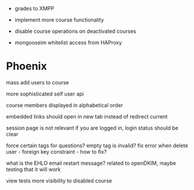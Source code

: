
- grades to XMPP
- implement more course functionality

- disable course operations on deactivated courses

- mongooseim whitelist access from HAProxy


# Phoenix
mass add users to course

more sophisticated self user api

course members displayed in alphabetical order

embedded links should open in new tab instead of redirect current

session page is not relevant if you are logged in, login status should be clear

force certain tags for questions? empty tag is invalid?
fix error when delete user - foreign key constraint - how to fix?

what is the EHLO email restart message? related to openDKIM, maybe testing that it will work

view tests
more visibility to disabled course
